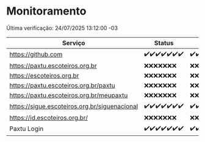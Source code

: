 # Monitoramento

Última verificação: 24/07/2025 13:12:00 -03

|Serviço|Status|Últimas 24h|
|---|---|---|
|https://github.com|<span title="2025-07-17: OK=23">✔️</span><span title="2025-07-18: OK=23">✔️</span><span title="2025-07-19: OK=23">✔️</span><span title="2025-07-20: OK=22">✔️</span><span title="2025-07-21: OK=22">✔️</span><span title="2025-07-22: OK=23">✔️</span><span title="2025-07-23: OK=15">✔️</span>|<span title="23/07/2025 13:13:00 -03 : 200">✔️</span><span title="23/07/2025 14:13:00 -03 : 200">✔️</span><span title="23/07/2025 15:14:00 -03 : 200">✔️</span><span title="23/07/2025 16:10:00 -03 : 200">✔️</span><span title="23/07/2025 17:11:00 -03 : 200">✔️</span><span title="23/07/2025 18:10:00 -03 : 200">✔️</span><span title="23/07/2025 19:10:00 -03 : 200">✔️</span><span title="23/07/2025 20:10:00 -03 : 200">✔️</span><span title="23/07/2025 21:52:00 -03 : 200">✔️</span><span title="23/07/2025 23:51:00 -03 : 200">✔️</span><span title="24/07/2025 00:55:00 -03 : 200">✔️</span><span title="24/07/2025 01:30:00 -03 : 200">✔️</span><span title="24/07/2025 02:17:00 -03 : 200">✔️</span><span title="24/07/2025 03:16:00 -03 : 200">✔️</span><span title="24/07/2025 04:14:00 -03 : 200">✔️</span><span title="24/07/2025 05:14:00 -03 : 200">✔️</span><span title="24/07/2025 06:14:00 -03 : 200">✔️</span><span title="24/07/2025 07:11:00 -03 : 200">✔️</span><span title="24/07/2025 08:09:00 -03 : 200">✔️</span><span title="24/07/2025 09:20:00 -03 : 200">✔️</span><span title="24/07/2025 10:31:00 -03 : 200">✔️</span><span title="24/07/2025 11:12:00 -03 : 200">✔️</span><span title="24/07/2025 12:10:00 -03 : 200">✔️</span><span title="24/07/2025 13:12:00 -03 : 200">✔️</span>|
|https://paxtu.escoteiros.org.br|<span title="2025-07-17: Falhas=23">❌</span><span title="2025-07-18: Falhas=23">❌</span><span title="2025-07-19: Falhas=23">❌</span><span title="2025-07-20: Falhas=22">❌</span><span title="2025-07-21: Falhas=22">❌</span><span title="2025-07-22: Falhas=23">❌</span><span title="2025-07-23: Falhas=15">❌</span>|<span title="23/07/2025 13:13:00 -03 : 403">❌</span><span title="23/07/2025 14:13:00 -03 : 403">❌</span><span title="23/07/2025 15:14:00 -03 : 403">❌</span><span title="23/07/2025 16:10:00 -03 : 403">❌</span><span title="23/07/2025 17:11:00 -03 : 403">❌</span><span title="23/07/2025 18:10:00 -03 : 403">❌</span><span title="23/07/2025 19:10:00 -03 : 403">❌</span><span title="23/07/2025 20:10:00 -03 : 403">❌</span><span title="23/07/2025 21:52:00 -03 : 403">❌</span><span title="23/07/2025 23:51:00 -03 : 403">❌</span><span title="24/07/2025 00:55:00 -03 : 403">❌</span><span title="24/07/2025 01:30:00 -03 : 403">❌</span><span title="24/07/2025 02:17:00 -03 : 403">❌</span><span title="24/07/2025 03:16:00 -03 : 403">❌</span><span title="24/07/2025 04:14:00 -03 : 403">❌</span><span title="24/07/2025 05:14:00 -03 : 403">❌</span><span title="24/07/2025 06:14:00 -03 : 403">❌</span><span title="24/07/2025 07:11:00 -03 : 403">❌</span><span title="24/07/2025 08:09:00 -03 : 403">❌</span><span title="24/07/2025 09:20:00 -03 : 403">❌</span><span title="24/07/2025 10:31:00 -03 : 403">❌</span><span title="24/07/2025 11:12:00 -03 : 403">❌</span><span title="24/07/2025 12:10:00 -03 : 403">❌</span><span title="24/07/2025 13:12:00 -03 : 403">❌</span>|
|https://escoteiros.org.br|<span title="2025-07-17: Falhas=23">❌</span><span title="2025-07-18: Falhas=23">❌</span><span title="2025-07-19: Falhas=23">❌</span><span title="2025-07-20: Falhas=22">❌</span><span title="2025-07-21: Falhas=22">❌</span><span title="2025-07-22: Falhas=23">❌</span><span title="2025-07-23: Falhas=15">❌</span>|<span title="23/07/2025 13:13:00 -03 : 403">❌</span><span title="23/07/2025 14:13:00 -03 : 403">❌</span><span title="23/07/2025 15:14:00 -03 : 403">❌</span><span title="23/07/2025 16:10:00 -03 : 403">❌</span><span title="23/07/2025 17:11:00 -03 : 403">❌</span><span title="23/07/2025 18:10:00 -03 : 403">❌</span><span title="23/07/2025 19:10:00 -03 : 403">❌</span><span title="23/07/2025 20:10:00 -03 : 403">❌</span><span title="23/07/2025 21:52:00 -03 : 403">❌</span><span title="23/07/2025 23:51:00 -03 : 403">❌</span><span title="24/07/2025 00:55:00 -03 : 403">❌</span><span title="24/07/2025 01:30:00 -03 : 403">❌</span><span title="24/07/2025 02:17:00 -03 : 403">❌</span><span title="24/07/2025 03:16:00 -03 : 403">❌</span><span title="24/07/2025 04:14:00 -03 : 403">❌</span><span title="24/07/2025 05:14:00 -03 : 403">❌</span><span title="24/07/2025 06:14:00 -03 : 403">❌</span><span title="24/07/2025 07:11:00 -03 : 403">❌</span><span title="24/07/2025 08:09:00 -03 : 403">❌</span><span title="24/07/2025 09:20:00 -03 : 403">❌</span><span title="24/07/2025 10:31:00 -03 : 403">❌</span><span title="24/07/2025 11:12:00 -03 : 403">❌</span><span title="24/07/2025 12:10:00 -03 : 403">❌</span><span title="24/07/2025 13:12:00 -03 : 403">❌</span>|
|https://paxtu.escoteiros.org.br/paxtu|<span title="2025-07-17: Falhas=23">❌</span><span title="2025-07-18: Falhas=23">❌</span><span title="2025-07-19: Falhas=23">❌</span><span title="2025-07-20: Falhas=22">❌</span><span title="2025-07-21: Falhas=22">❌</span><span title="2025-07-22: Falhas=23">❌</span><span title="2025-07-23: Falhas=15">❌</span>|<span title="23/07/2025 13:13:00 -03 : 403">❌</span><span title="23/07/2025 14:13:00 -03 : 403">❌</span><span title="23/07/2025 15:14:00 -03 : 403">❌</span><span title="23/07/2025 16:10:00 -03 : 403">❌</span><span title="23/07/2025 17:11:00 -03 : 403">❌</span><span title="23/07/2025 18:10:00 -03 : 403">❌</span><span title="23/07/2025 19:10:00 -03 : 403">❌</span><span title="23/07/2025 20:10:00 -03 : 403">❌</span><span title="23/07/2025 21:52:00 -03 : 403">❌</span><span title="23/07/2025 23:51:00 -03 : 403">❌</span><span title="24/07/2025 00:55:00 -03 : 403">❌</span><span title="24/07/2025 01:30:00 -03 : 403">❌</span><span title="24/07/2025 02:17:00 -03 : 403">❌</span><span title="24/07/2025 03:16:00 -03 : 403">❌</span><span title="24/07/2025 04:14:00 -03 : 403">❌</span><span title="24/07/2025 05:14:00 -03 : 403">❌</span><span title="24/07/2025 06:14:00 -03 : 403">❌</span><span title="24/07/2025 07:11:00 -03 : 403">❌</span><span title="24/07/2025 08:09:00 -03 : 403">❌</span><span title="24/07/2025 09:20:00 -03 : 403">❌</span><span title="24/07/2025 10:31:00 -03 : 403">❌</span><span title="24/07/2025 11:12:00 -03 : 403">❌</span><span title="24/07/2025 12:10:00 -03 : 403">❌</span><span title="24/07/2025 13:12:00 -03 : 403">❌</span>|
|https://paxtu.escoteiros.org.br/meupaxtu|<span title="2025-07-17: Falhas=23">❌</span><span title="2025-07-18: Falhas=23">❌</span><span title="2025-07-19: Falhas=23">❌</span><span title="2025-07-20: Falhas=22">❌</span><span title="2025-07-21: Falhas=22">❌</span><span title="2025-07-22: Falhas=23">❌</span><span title="2025-07-23: Falhas=15">❌</span>|<span title="23/07/2025 13:13:00 -03 : 403">❌</span><span title="23/07/2025 14:13:00 -03 : 403">❌</span><span title="23/07/2025 15:14:00 -03 : 403">❌</span><span title="23/07/2025 16:10:00 -03 : 403">❌</span><span title="23/07/2025 17:11:00 -03 : 403">❌</span><span title="23/07/2025 18:10:00 -03 : 403">❌</span><span title="23/07/2025 19:10:00 -03 : 403">❌</span><span title="23/07/2025 20:10:00 -03 : 403">❌</span><span title="23/07/2025 21:52:00 -03 : 403">❌</span><span title="23/07/2025 23:51:00 -03 : 403">❌</span><span title="24/07/2025 00:55:00 -03 : 403">❌</span><span title="24/07/2025 01:30:00 -03 : 403">❌</span><span title="24/07/2025 02:17:00 -03 : 403">❌</span><span title="24/07/2025 03:16:00 -03 : 403">❌</span><span title="24/07/2025 04:14:00 -03 : 403">❌</span><span title="24/07/2025 05:14:00 -03 : 403">❌</span><span title="24/07/2025 06:14:00 -03 : 403">❌</span><span title="24/07/2025 07:11:00 -03 : 403">❌</span><span title="24/07/2025 08:09:00 -03 : 403">❌</span><span title="24/07/2025 09:20:00 -03 : 403">❌</span><span title="24/07/2025 10:31:00 -03 : 403">❌</span><span title="24/07/2025 11:12:00 -03 : 403">❌</span><span title="24/07/2025 12:10:00 -03 : 403">❌</span><span title="24/07/2025 13:12:00 -03 : 403">❌</span>|
|https://sigue.escoteiros.org.br/siguenacional|<span title="2025-07-17: OK=23">✔️</span><span title="2025-07-18: OK=23">✔️</span><span title="2025-07-19: OK=23">✔️</span><span title="2025-07-20: OK=22">✔️</span><span title="2025-07-21: OK=22">✔️</span><span title="2025-07-22: OK=23">✔️</span><span title="2025-07-23: OK=15">✔️</span>|<span title="23/07/2025 13:13:00 -03 : 200">✔️</span><span title="23/07/2025 14:13:00 -03 : 200">✔️</span><span title="23/07/2025 15:14:00 -03 : 200">✔️</span><span title="23/07/2025 16:10:00 -03 : 200">✔️</span><span title="23/07/2025 17:11:00 -03 : 200">✔️</span><span title="23/07/2025 18:10:00 -03 : 200">✔️</span><span title="23/07/2025 19:10:00 -03 : 200">✔️</span><span title="23/07/2025 20:10:00 -03 : 200">✔️</span><span title="23/07/2025 21:52:00 -03 : 200">✔️</span><span title="23/07/2025 23:51:00 -03 : 200">✔️</span><span title="24/07/2025 00:55:00 -03 : 200">✔️</span><span title="24/07/2025 01:30:00 -03 : 200">✔️</span><span title="24/07/2025 02:17:00 -03 : 200">✔️</span><span title="24/07/2025 03:16:00 -03 : 200">✔️</span><span title="24/07/2025 04:14:00 -03 : 200">✔️</span><span title="24/07/2025 05:14:00 -03 : 200">✔️</span><span title="24/07/2025 06:14:00 -03 : 200">✔️</span><span title="24/07/2025 07:11:00 -03 : 200">✔️</span><span title="24/07/2025 08:09:00 -03 : 200">✔️</span><span title="24/07/2025 09:20:00 -03 : 200">✔️</span><span title="24/07/2025 10:31:00 -03 : 200">✔️</span><span title="24/07/2025 11:12:00 -03 : 200">✔️</span><span title="24/07/2025 12:10:00 -03 : 200">✔️</span><span title="24/07/2025 13:12:00 -03 : 200">✔️</span>|
|https://id.escoteiros.org.br/|<span title="2025-07-17: Falhas=23">❌</span><span title="2025-07-18: Falhas=23">❌</span><span title="2025-07-19: Falhas=23">❌</span><span title="2025-07-20: Falhas=22">❌</span><span title="2025-07-21: Falhas=22">❌</span><span title="2025-07-22: Falhas=23">❌</span><span title="2025-07-23: Falhas=15">❌</span>|<span title="23/07/2025 13:13:00 -03 : 403">❌</span><span title="23/07/2025 14:13:00 -03 : 403">❌</span><span title="23/07/2025 15:14:00 -03 : 403">❌</span><span title="23/07/2025 16:10:00 -03 : 403">❌</span><span title="23/07/2025 17:11:00 -03 : 403">❌</span><span title="23/07/2025 18:10:00 -03 : 403">❌</span><span title="23/07/2025 19:10:00 -03 : 403">❌</span><span title="23/07/2025 20:10:00 -03 : 403">❌</span><span title="23/07/2025 21:52:00 -03 : 403">❌</span><span title="23/07/2025 23:51:00 -03 : 403">❌</span><span title="24/07/2025 00:55:00 -03 : 403">❌</span><span title="24/07/2025 01:30:00 -03 : 403">❌</span><span title="24/07/2025 02:17:00 -03 : 403">❌</span><span title="24/07/2025 03:16:00 -03 : 403">❌</span><span title="24/07/2025 04:14:00 -03 : 403">❌</span><span title="24/07/2025 05:14:00 -03 : 403">❌</span><span title="24/07/2025 06:14:00 -03 : 403">❌</span><span title="24/07/2025 07:11:00 -03 : 403">❌</span><span title="24/07/2025 08:09:00 -03 : 403">❌</span><span title="24/07/2025 09:20:00 -03 : 403">❌</span><span title="24/07/2025 10:31:00 -03 : 403">❌</span><span title="24/07/2025 11:12:00 -03 : 403">❌</span><span title="24/07/2025 12:10:00 -03 : 403">❌</span><span title="24/07/2025 13:12:00 -03 : 403">❌</span>|
|Paxtu Login|<span title="2025-07-17: OK=23">✔️</span><span title="2025-07-18: OK=23">✔️</span><span title="2025-07-19: OK=23">✔️</span><span title="2025-07-20: OK=22">✔️</span><span title="2025-07-21: OK=22">✔️</span><span title="2025-07-22: OK=23">✔️</span><span title="2025-07-23: OK=15">✔️</span>|<span title="23/07/2025 13:13:00 -03 : 200">✔️</span><span title="23/07/2025 14:13:00 -03 : 200">✔️</span><span title="23/07/2025 15:14:00 -03 : 200">✔️</span><span title="23/07/2025 16:10:00 -03 : 200">✔️</span><span title="23/07/2025 17:11:00 -03 : 200">✔️</span><span title="23/07/2025 18:10:00 -03 : 200">✔️</span><span title="23/07/2025 19:10:00 -03 : 200">✔️</span><span title="23/07/2025 20:10:00 -03 : 200">✔️</span><span title="23/07/2025 21:52:00 -03 : 200">✔️</span><span title="23/07/2025 23:51:00 -03 : 200">✔️</span><span title="24/07/2025 00:55:00 -03 : 200">✔️</span><span title="24/07/2025 01:30:00 -03 : 200">✔️</span><span title="24/07/2025 02:17:00 -03 : 200">✔️</span><span title="24/07/2025 03:16:00 -03 : 200">✔️</span><span title="24/07/2025 04:14:00 -03 : 200">✔️</span><span title="24/07/2025 05:14:00 -03 : 200">✔️</span><span title="24/07/2025 06:14:00 -03 : 200">✔️</span><span title="24/07/2025 07:11:00 -03 : 200">✔️</span><span title="24/07/2025 08:09:00 -03 : 200">✔️</span><span title="24/07/2025 09:20:00 -03 : 200">✔️</span><span title="24/07/2025 10:31:00 -03 : 200">✔️</span><span title="24/07/2025 11:12:00 -03 : 200">✔️</span><span title="24/07/2025 12:10:00 -03 : 200">✔️</span><span title="24/07/2025 13:12:00 -03 : 200">✔️</span>|
